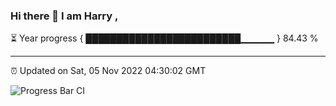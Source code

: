 ### Hi there 👋 I am Harry , 

⏳ Year progress { █████████████████████████▁▁▁▁▁ } 84.43 %

---

⏰ Updated on Sat, 05 Nov 2022 04:30:02 GMT

![Progress Bar CI](https://github.com/duykhang68/duykhang68/workflows/Progress%20Bar%20CI/badge.svg)
